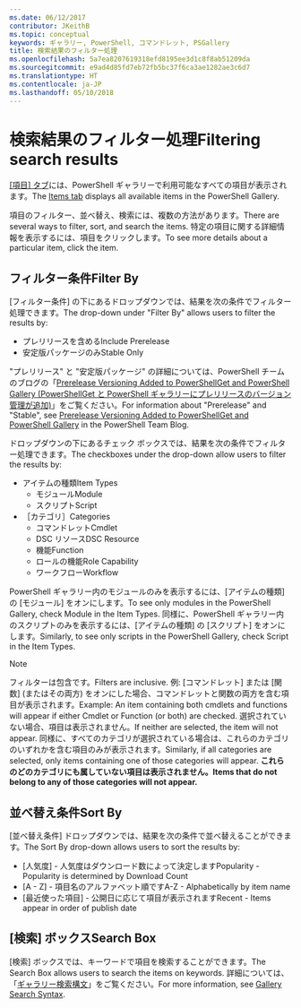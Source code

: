 ```yaml
---
ms.date: 06/12/2017
contributor: JKeithB
ms.topic: conceptual
keywords: ギャラリー, PowerShell, コマンドレット, PSGallery
title: 検索結果のフィルター処理
ms.openlocfilehash: 5a7ea8207619318efd8195ee3d1c8f8ab51209da
ms.sourcegitcommit: e9ad4d85fd7eb72fb5bc37f6ca3ae1282ae3c6d7
ms.translationtype: HT
ms.contentlocale: ja-JP
ms.lasthandoff: 05/10/2018
---
```

# <a name="filtering-search-results"></a><span data-ttu-id="fcc29-103">検索結果のフィルター処理</span><span class="sxs-lookup"><span data-stu-id="fcc29-103">Filtering search results</span></span>

<span data-ttu-id="fcc29-104">[[項目] タブ](https://www.powershellgallery.com/items)には、PowerShell ギャラリーで利用可能なすべての項目が表示されます。</span><span class="sxs-lookup"><span data-stu-id="fcc29-104">The [Items tab](https://www.powershellgallery.com/items) displays all available items in the PowerShell Gallery.</span></span>

<span data-ttu-id="fcc29-105">項目のフィルター、並べ替え、検索には、複数の方法があります。</span><span class="sxs-lookup"><span data-stu-id="fcc29-105">There are several ways to filter, sort, and search the items.</span></span>
<span data-ttu-id="fcc29-106">特定の項目に関する詳細情報を表示するには、項目をクリックします。</span><span class="sxs-lookup"><span data-stu-id="fcc29-106">To see more details about a particular item, click the item.</span></span>

## <a name="filter-by"></a><span data-ttu-id="fcc29-107">フィルター条件</span><span class="sxs-lookup"><span data-stu-id="fcc29-107">Filter By</span></span>

<span data-ttu-id="fcc29-108">[フィルター条件] の下にあるドロップダウンでは、結果を次の条件でフィルター処理できます。</span><span class="sxs-lookup"><span data-stu-id="fcc29-108">The drop-down under "Filter By" allows users to filter the results by:</span></span>
- <span data-ttu-id="fcc29-109">プレリリースを含める</span><span class="sxs-lookup"><span data-stu-id="fcc29-109">Include Prerelease</span></span>
- <span data-ttu-id="fcc29-110">安定版パッケージのみ</span><span class="sxs-lookup"><span data-stu-id="fcc29-110">Stable Only</span></span>

<span data-ttu-id="fcc29-111">"プレリリース" と "安定版パッケージ" の詳細については、PowerShell チームのブログの「[Prerelease Versioning Added to PowerShellGet and PowerShell Gallery (PowerShellGet と PowerShell ギャラリーにプレリリースのバージョン管理が追加)](https://blogs.msdn.microsoft.com/powershell/2017/12/05/prerelease-versioning-added-to-powershellget-and-powershell-gallery/)」をご覧ください。</span><span class="sxs-lookup"><span data-stu-id="fcc29-111">For information about "Prerelease" and "Stable", see [Prerelease Versioning Added to PowerShellGet and PowerShell Gallery](https://blogs.msdn.microsoft.com/powershell/2017/12/05/prerelease-versioning-added-to-powershellget-and-powershell-gallery/) in the PowerShell Team Blog.</span></span>

<span data-ttu-id="fcc29-112">ドロップダウンの下にあるチェック ボックスでは、結果を次の条件でフィルター処理できます。</span><span class="sxs-lookup"><span data-stu-id="fcc29-112">The checkboxes under the drop-down allow users to filter the results by:</span></span>
- <span data-ttu-id="fcc29-113">アイテムの種類</span><span class="sxs-lookup"><span data-stu-id="fcc29-113">Item Types</span></span>
  - <span data-ttu-id="fcc29-114">モジュール</span><span class="sxs-lookup"><span data-stu-id="fcc29-114">Module</span></span>
  - <span data-ttu-id="fcc29-115">スクリプト</span><span class="sxs-lookup"><span data-stu-id="fcc29-115">Script</span></span>
- <span data-ttu-id="fcc29-116">［カテゴリ］</span><span class="sxs-lookup"><span data-stu-id="fcc29-116">Categories</span></span>
  - <span data-ttu-id="fcc29-117">コマンドレット</span><span class="sxs-lookup"><span data-stu-id="fcc29-117">Cmdlet</span></span>
  - <span data-ttu-id="fcc29-118">DSC リソース</span><span class="sxs-lookup"><span data-stu-id="fcc29-118">DSC Resource</span></span>
  - <span data-ttu-id="fcc29-119">機能</span><span class="sxs-lookup"><span data-stu-id="fcc29-119">Function</span></span>
  - <span data-ttu-id="fcc29-120">ロールの機能</span><span class="sxs-lookup"><span data-stu-id="fcc29-120">Role Capability</span></span>
  - <span data-ttu-id="fcc29-121">ワークフロー</span><span class="sxs-lookup"><span data-stu-id="fcc29-121">Workflow</span></span>

<span data-ttu-id="fcc29-122">PowerShell ギャラリー内のモジュールのみを表示するには、[アイテムの種類] の [モジュール] をオンにします。</span><span class="sxs-lookup"><span data-stu-id="fcc29-122">To see only modules in the PowerShell Gallery, check Module in the Item Types.</span></span>
<span data-ttu-id="fcc29-123">同様に、PowerShell ギャラリー内のスクリプトのみを表示するには、[アイテムの種類] の [スクリプト] をオンにします。</span><span class="sxs-lookup"><span data-stu-id="fcc29-123">Similarly, to see only scripts in the PowerShell Gallery, check Script in the Item Types.</span></span>

> [!NOTE]
> <span data-ttu-id="fcc29-124">フィルターは包含です。</span><span class="sxs-lookup"><span data-stu-id="fcc29-124">Filters are inclusive.</span></span>
> <span data-ttu-id="fcc29-125">例: [コマンドレット] または [関数] \(またはその両方) をオンにした場合、コマンドレットと関数の両方を含む項目が表示されます。</span><span class="sxs-lookup"><span data-stu-id="fcc29-125">Example: An item containing both cmdlets and functions will appear if either Cmdlet or Function (or both) are checked.</span></span>
> <span data-ttu-id="fcc29-126">選択されていない場合、項目は表示されません。</span><span class="sxs-lookup"><span data-stu-id="fcc29-126">If neither are selected, the item will not appear.</span></span>
> <span data-ttu-id="fcc29-127">同様に、すべてのカテゴリが選択されている場合は、これらのカテゴリのいずれかを含む項目のみが表示されます。</span><span class="sxs-lookup"><span data-stu-id="fcc29-127">Similarly, if all categories are selected, only items containing one of those categories will appear.</span></span>
> <span data-ttu-id="fcc29-128">**これらのどのカテゴリにも属していない項目は表示されません。**</span><span class="sxs-lookup"><span data-stu-id="fcc29-128">**Items that do not belong to any of those categories will not appear.**</span></span>

## <a name="sort-by"></a><span data-ttu-id="fcc29-129">並べ替え条件</span><span class="sxs-lookup"><span data-stu-id="fcc29-129">Sort By</span></span>

<span data-ttu-id="fcc29-130">[並べ替え条件] ドロップダウンでは、結果を次の条件で並べ替えることができます。</span><span class="sxs-lookup"><span data-stu-id="fcc29-130">The Sort By drop-down allows users to sort the results by:</span></span>
- <span data-ttu-id="fcc29-131">[人気度] - 人気度はダウンロード数によって決定します</span><span class="sxs-lookup"><span data-stu-id="fcc29-131">Popularity - Popularity is determined by Download Count</span></span>
- <span data-ttu-id="fcc29-132">[A - Z] - 項目名のアルファベット順です</span><span class="sxs-lookup"><span data-stu-id="fcc29-132">A-Z - Alphabetically by item name</span></span>
- <span data-ttu-id="fcc29-133">[最近使った項目] - 公開日に応じて項目が表示されます</span><span class="sxs-lookup"><span data-stu-id="fcc29-133">Recent - Items appear in order of publish date</span></span>

## <a name="search-box"></a><span data-ttu-id="fcc29-134">[検索] ボックス</span><span class="sxs-lookup"><span data-stu-id="fcc29-134">Search Box</span></span>

<span data-ttu-id="fcc29-135">[検索] ボックスでは、キーワードで項目を検索することができます。</span><span class="sxs-lookup"><span data-stu-id="fcc29-135">The Search Box allows users to search the items on keywords.</span></span>
<span data-ttu-id="fcc29-136">詳細については、「[ギャラリー検索構文](search-syntax.md)」をご覧ください。</span><span class="sxs-lookup"><span data-stu-id="fcc29-136">For more information, see [Gallery Search Syntax](search-syntax.md).</span></span>